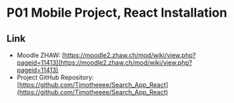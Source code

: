 # P01 Mobile Project, React Installation

## Link
 * Moodle ZHAW: [https://moodle2.zhaw.ch/mod/wiki/view.php?pageid=11413](https://moodle2.zhaw.ch/mod/wiki/view.php?pageid=11413) 
 * Project GitHub Repository: [https://github.com/Timotheeee/Search_App_React](https://github.com/Timotheeee/Search_App_React) 
